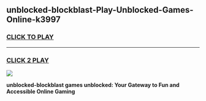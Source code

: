 
## unblocked-blockblast-Play-Unblocked-Games-Online-k3997
<h3>
<a href="https://premium76.site?title=unblocked-blockblast&ref=25A">CLICK TO PLAY</a></h3>
<hr>

<h3>
<a href="https://premium76.site?title=unblocked-blockblast&ref=25A">CLICK 2 PLAY</a>
  
</h3>

<a href="https://premium76.site?title=unblocked-blockblast&ref=25A"><img src="https://clearcache.store/games.png"></a>


**unblocked-blockblast games unblocked: Your Gateway to Fun and Accessible Online Gaming**
